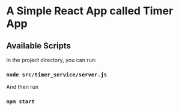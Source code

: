 # A Simple React App called Timer App

## Available Scripts

In the project directory, you can run:

### `node src/timer_service/server.js`

And then run
### `npm start`
